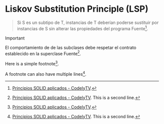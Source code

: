 # Liskov Substitution Principle (LSP)
> Si S es un subtipo de T, instancias de T deberían poderse sustituir por instancias de S sin alterar las propiedades del programa
Fuente[^1].

> [!IMPORTANT]
> El comportamiento de de las subclases debe respetar el contrato establecido en la superclase
Fuente[^2].





Here is a simple footnote[^1].

A footnote can also have multiple lines[^2].

[^1]: [Principios SOLID aplicados - CodelyTV](https://pro.codely.com/library/principios-solid-aplicados-36875/77070/about/).
[^2]: [Principios SOLID aplicados - CodelyTV](https://pro.codely.com/library/principios-solid-aplicados-36875/77070/about/).
  This is a second line.
